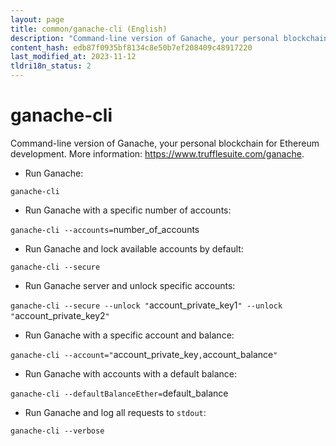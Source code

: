 ```yaml
---
layout: page
title: common/ganache-cli (English)
description: "Command-line version of Ganache, your personal blockchain for Ethereum development."
content_hash: edb87f0935bf8134c8e50b7ef208409c48917220
last_modified_at: 2023-11-12
tldri18n_status: 2
---
```

# ganache-cli

Command-line version of Ganache, your personal blockchain for Ethereum development.
More information: <https://www.trufflesuite.com/ganache>.

- Run Ganache:

`ganache-cli`

- Run Ganache with a specific number of accounts:

`ganache-cli --accounts=`<span class="tldr-var badge badge-pill bg-dark-lm bg-white-dm text-white-lm text-dark-dm font-weight-bold">number_of_accounts</span>

- Run Ganache and lock available accounts by default:

`ganache-cli --secure`

- Run Ganache server and unlock specific accounts:

`ganache-cli --secure --unlock "`<span class="tldr-var badge badge-pill bg-dark-lm bg-white-dm text-white-lm text-dark-dm font-weight-bold">account_private_key1</span>`" --unlock "`<span class="tldr-var badge badge-pill bg-dark-lm bg-white-dm text-white-lm text-dark-dm font-weight-bold">account_private_key2</span>`"`

- Run Ganache with a specific account and balance:

`ganache-cli --account="`<span class="tldr-var badge badge-pill bg-dark-lm bg-white-dm text-white-lm text-dark-dm font-weight-bold">account_private_key</span>`,`<span class="tldr-var badge badge-pill bg-dark-lm bg-white-dm text-white-lm text-dark-dm font-weight-bold">account_balance</span>`"`

- Run Ganache with accounts with a default balance:

`ganache-cli --defaultBalanceEther=`<span class="tldr-var badge badge-pill bg-dark-lm bg-white-dm text-white-lm text-dark-dm font-weight-bold">default_balance</span>

- Run Ganache and log all requests to `stdout`:

`ganache-cli --verbose`
